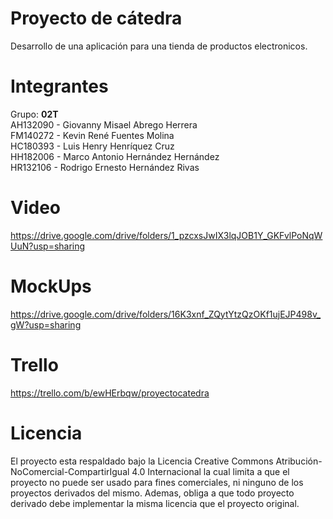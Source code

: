 # Proyecto de cátedra
Desarrollo de una aplicación para una tienda de productos electronicos.
# Integrantes
Grupo: **02T**  
AH132090 - Giovanny Misael Abrego Herrera  
FM140272 - Kevin René Fuentes Molina  
HC180393 - Luis Henry Henríquez Cruz  
HH182006 - Marco Antonio Hernández Hernández  
HR132106 - Rodrigo Ernesto Hernández Rivas  
# Video
https://drive.google.com/drive/folders/1_pzcxsJwIX3lqJOB1Y_GKFvlPoNqWUuN?usp=sharing
# MockUps
https://drive.google.com/drive/folders/16K3xnf_ZQytYtzQzOKf1ujEJP498v_gW?usp=sharing
# Trello
https://trello.com/b/ewHErbqw/proyectocatedra
# Licencia
El proyecto esta respaldado bajo la Licencia Creative Commons Atribución-NoComercial-CompartirIgual 4.0 Internacional la cual limita a que el proyecto no puede ser usado para fines comerciales, ni ninguno de los proyectos derivados del mismo. Ademas, obliga a que todo proyecto derivado debe implementar la misma licencia que el proyecto original.
